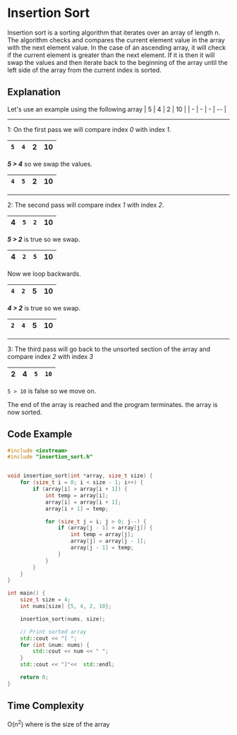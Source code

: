 # Insertion Sort
Insertion sort is a sorting algorithm that iterates over an array of length n. The algorithm checks and compares the current element value in the array with the next element value. In the case of an ascending array, it will check if the current element is greater than the next element. If it is then it will swap the values and then iterate back to the beginning of the array until the left side of the array from the current index is sorted.

## Explanation

Let's use an example using the following array
| 5 | 4 | 2 | 10 |
| - | - | - | -- |

---

1: On the first pass we will compare index *0* with index *1*. 
 
| `5` | `4` | 2 | 10 |
| --- | --- | - | -- |

***5 > 4*** so we swap the values.

| `4` | `5` | 2 | 10 |
| --- | --- | - | -- |

---

2: The second pass will compare index *1* with index *2*. 

| 4 | `5` | `2` | 10 |
| - | --- | --- | -- |

***5 > 2*** is true so we swap.

| 4 | `2` | `5` | 10 |
| - | --- | --- | -- |

Now we loop backwards. 

| `4` | `2` | 5 | 10 |
| --- | --- | - | -- |

***4 > 2*** is true so we swap.

| `2` | `4` | 5 | 10 |
| --- | --- | - | -- |

---

3: The third pass will go back to the unsorted section of the array and compare index *2* with index *3* 

| 2 | 4 | `5` | `10` |
| - | - | --- | ---- |

`5 > 10` is false so we move on.

The end of the array is reached and the program terminates. the array is now sorted.

## Code Example

```c++
#include <iostream>
#include "insertion_sort.h"


void insertion_sort(int *array, size_t size) {
    for (size_t i = 0; i < size - 1; i++) {
        if (array[i] > array[i + 1]) {
            int temp = array[i];
            array[i] = array[i + 1];
            array[i + 1] = temp;

            for (size_t j = i; j > 0; j--) {
                if (array[j - 1] > array[j]) {
                    int temp = array[j];
                    array[j] = array[j - 1];
                    array[j - 1] = temp;
                }
            }
        }
    }
}

int main() {
    size_t size = 4;
    int nums[size] {5, 4, 2, 10};

    insertion_sort(nums, size);

    // Print sorted array
    std::cout << "[ ";
    for (int &num: nums) {
        std::cout << num << " ";
    }
    std::cout << "]"<<  std::endl;

    return 0;
}
```

## Time Complexity
O(n<sup>2</sup>) where is the size of the array
